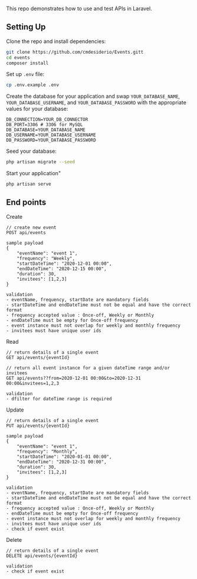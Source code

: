 This repo demonstrates how to use and test APIs in Laravel.

## Setting Up

Clone the repo and install dependencies:

```bash
git clone https://github.com/cmdesiderio/Events.gitt
cd events
composer install
```

Set up `.env` file:

```bash
cp .env.example .env
```

Create the database for your application and swap `YOUR_DATABASE_NAME`, `YOUR_DATABASE_USERNAME`, and `YOUR_DATABASE_PASSWORD` with the appropriate values for your database:

```
DB_CONNECTION=YOUR_DB_CONNECTOR
DB_PORT=3306 # 3306 for MySQL
DB_DATABASE=YOUR_DATABASE_NAME
DB_USERNAME=YOUR_DATABASE_USERNAME
DB_PASSWORD=YOUR_DATABASE_PASSWORD
```

Seed your database:

```bash
php artisan migrate --seed
```

Start your application"

```bash
php artisan serve
```

End points
----------

Create
```
// create new event
POST api/events

sample payload
{
    "eventName": "event 1",
    "frequency": "Weekly",
    "startDateTime": "2020-12-01 00:00",
    "endDateTime": "2020-12-15 00:00",
    "duration": 30, 
    "invitees": [1,2,3]
}

validation
- eventName, frequency, startDate are mandatory fields
- startDateTime and endDateTime must not be equal and have the correct format
- frequency accepted value : Once-off, Weekly or Monthly
- endDateTime must be empty for Once-off frequency
- event instance must not overlap for weekly and monthly frequency
- invitees must have unique user ids
```

Read
```
// return details of a single event
GET api/events/{eventId}

// return all event instance for a given dateTime range and/or invitees
GET api/events??from=2020-12-01 00:00&to=2020-12-31 00:00&invitees=1,2,3

validation
- dfilter for dateTime range is required
```

Update
```
// return details of a single event
PUT api/events/{eventId}

sample payload
{
    "eventName": "event 1",
    "frequency": "Monthly",
    "startDateTime": "2020-01-01 00:00",
    "endDateTime": "2020-12-31 00:00",
    "duration": 30, 
    "invitees": [1,2,3]
}

validation
- eventName, frequency, startDate are mandatory fields
- startDateTime and endDateTime must not be equal and have the correct format
- frequency accepted value : Once-off, Weekly or Monthly
- endDateTime must be empty for Once-off frequency
- event instance must not overlap for weekly and monthly frequency
- invitees must have unique user ids
- check if event exist
```

Delete
```
// return details of a single event
DELETE api/events/{eventId}

validation
- check if event exist
```
